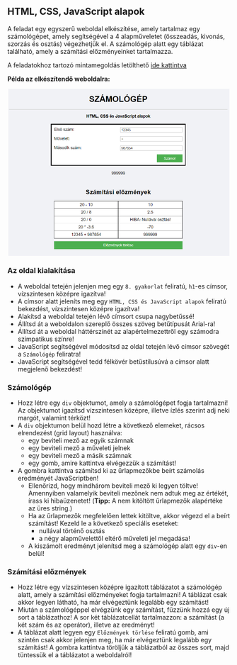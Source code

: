 <style>
    h1:first-of-type { display: none; }
    img { display: block; margin: auto; width: 500px; }
</style>

# Szkriptnyelvek - 5. gyakorló feladatsor

## HTML, CSS, JavaScript alapok


A feladat egy egyszerű weboldal elkészítése, amely tartalmaz egy számológépet, amely segítségével a 4 alapműveletet (összeadás, kivonás, szorzás és osztás) végezhetjük el. A számológép alatt egy táblázat található, amely a számítási előzményeinket tartalmazza.

A feladatokhoz tartozó mintamegoldás letölthető [ide kattintva](./index.html)

**Példa az elkészítendő weboldalra:**

<a href="./sample.png"><img src="sample.png" alt="Példa"></a>


### Az oldal kialakítása

* A weboldal tetején jelenjen meg egy `8. gyakorlat` feliratú, `h1`-es címsor, vízszintesen középre igazítva!
* A címsor alatt jeleníts meg egy `HTML, CSS és JavaScript alapok` feliratú bekezdést, vízszintesen középre igazítva!
* Alakítsd a weboldal tetején lévő címsort csupa nagybetűssé!
* Állítsd át a weboldalon szereplő összes szöveg betűtípusát Arial-ra!
* Állítsd át a weboldal háttérszínét az alapértelmezettről egy számodra szimpatikus színre!
* JavaScript segítségével módosítsd az oldal tetején lévő címsor szövegét a `Számológép` feliratra!
* JavaScript segítségével tedd félkövér betűstílusúvá a címsor alatt megjelenő bekezdést!


### Számológép

* Hozz létre egy `div` objektumot, amely a számológépet fogja tartalmazni! Az objektumot igazítsd vízszintesen középre, illetve ízlés szerint adj neki margót, valamint térközt!
* A `div` objektumon belül hozd létre a következő elemeket, rácsos elrendezést (grid layout) használva:
    * egy beviteli mező az egyik számnak
    * egy beviteli mező a műveleti jelnek
    * egy beviteli mező a másik számnak
    * egy gomb, amire kattintva elvégezzük a számítást!
* A gombra kattintva számítsd ki az űrlapmezőkbe beírt számolás eredményét JavaScriptben!
    * Ellenőrizd, hogy mindhárom beviteli mező ki legyen töltve! Amennyiben valamelyik beviteli mezőnek nem adtuk meg az értékét, írass ki hibaüzenetet! (**Tipp:** A nem kitöltött űrlapmezők alapértéke az üres string.)
    * Ha az űrlapmezők megfelelően lettek kitöltve, akkor végezd el a beírt számítást! Kezeld le a következő speciális eseteket:
        * nullával történő osztás
        * a négy alapművelettől eltérő műveleti jel megadása!
    * A kiszámolt eredményt jelenítsd meg a számológép alatt egy `div`-en belül!


### Számítási előzmények

* Hozz létre egy vízszintesen középre igazított táblázatot a számológép alatt, amely a számítási előzményeket fogja tartalmazni! A táblázat csak akkor legyen látható, ha már elvégeztünk legalább egy számítást!
* Miután a számológéppel elvégzünk egy számítást, fűzzünk hozzá egy új sort a táblázathoz! A sor két táblázatcellát tartalmazzon: a számítást (a két szám és az operátor), illetve az eredményt!
* A táblázat alatt legyen egy `Előzmények törlése` feliratú gomb, ami szintén csak akkor jelenjen meg, ha már elvégeztünk legalább egy számítást! A gombra kattintva töröljük a táblázatból az összes sort, majd tüntessük el a táblázatot a weboldalról!
